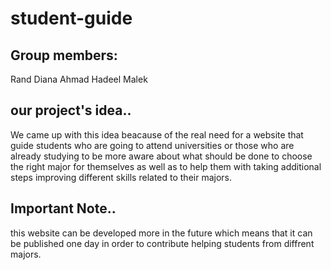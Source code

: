 # student-guide

## Group members:
Rand 
Diana
Ahmad
Hadeel
Malek


## our project's idea..
We came up with this idea beacause of the real need for a website that guide students who are going to attend universities or those who are already studying to be more aware about what should be done to choose the right major for themselves as well as to help them with taking additional steps improving different skills related to their majors.

## Important Note..

this website can be developed more in the future which means that it can be published one day in order to contribute helping students from diffrent majors.
